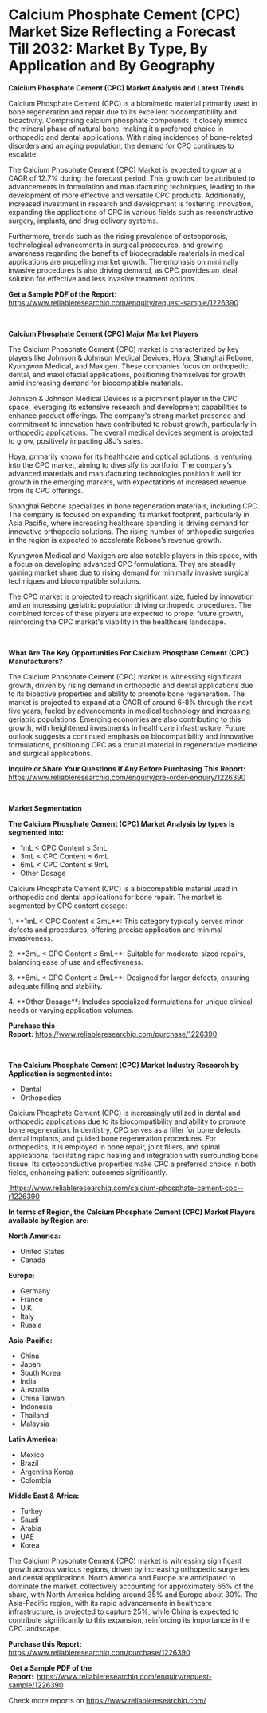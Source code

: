 <p><h1>Calcium Phosphate Cement (CPC) Market Size Reflecting a Forecast Till 2032: Market By Type, By Application and By Geography</h1></p><p><strong>Calcium Phosphate Cement (CPC) Market Analysis and Latest Trends</strong></p>
<p><p>Calcium Phosphate Cement (CPC) is a biomimetic material primarily used in bone regeneration and repair due to its excellent biocompatibility and bioactivity. Comprising calcium phosphate compounds, it closely mimics the mineral phase of natural bone, making it a preferred choice in orthopedic and dental applications. With rising incidences of bone-related disorders and an aging population, the demand for CPC continues to escalate.</p><p>The Calcium Phosphate Cement (CPC) Market is expected to grow at a CAGR of 12.7% during the forecast period. This growth can be attributed to advancements in formulation and manufacturing techniques, leading to the development of more effective and versatile CPC products. Additionally, increased investment in research and development is fostering innovation, expanding the applications of CPC in various fields such as reconstructive surgery, implants, and drug delivery systems. </p><p>Furthermore, trends such as the rising prevalence of osteoporosis, technological advancements in surgical procedures, and growing awareness regarding the benefits of biodegradable materials in medical applications are propelling market growth. The emphasis on minimally invasive procedures is also driving demand, as CPC provides an ideal solution for effective and less invasive treatment options.</p></p>
<p><strong>Get a Sample PDF of the Report:&nbsp;</strong> <a href="https://www.reliableresearchiq.com/enquiry/request-sample/1226390?utm_campaign=3514&utm_medium=2&utm_source=Github&utm_content=ia&utm_term=03042025&utm_id=calcium-phosphate-cement-cpc">https://www.reliableresearchiq.com/enquiry/request-sample/1226390</a></p>
<p>&nbsp;</p>
<p><strong>Calcium Phosphate Cement (CPC) Major Market Players</strong></p>
<p><p>The Calcium Phosphate Cement (CPC) market is characterized by key players like Johnson & Johnson Medical Devices, Hoya, Shanghai Rebone, Kyungwon Medical, and Maxigen. These companies focus on orthopedic, dental, and maxillofacial applications, positioning themselves for growth amid increasing demand for biocompatible materials.</p><p>Johnson & Johnson Medical Devices is a prominent player in the CPC space, leveraging its extensive research and development capabilities to enhance product offerings. The company's strong market presence and commitment to innovation have contributed to robust growth, particularly in orthopedic applications. The overall medical devices segment is projected to grow, positively impacting J&J’s sales.</p><p>Hoya, primarily known for its healthcare and optical solutions, is venturing into the CPC market, aiming to diversify its portfolio. The company’s advanced materials and manufacturing technologies position it well for growth in the emerging markets, with expectations of increased revenue from its CPC offerings.</p><p>Shanghai Rebone specializes in bone regeneration materials, including CPC. The company is focused on expanding its market footprint, particularly in Asia Pacific, where increasing healthcare spending is driving demand for innovative orthopedic solutions. The rising number of orthopedic surgeries in the region is expected to accelerate Rebone’s revenue growth.</p><p>Kyungwon Medical and Maxigen are also notable players in this space, with a focus on developing advanced CPC formulations. They are steadily gaining market share due to rising demand for minimally invasive surgical techniques and biocompatible solutions.</p><p>The CPC market is projected to reach significant size, fueled by innovation and an increasing geriatric population driving orthopedic procedures. The combined forces of these players are expected to propel future growth, reinforcing the CPC market's viability in the healthcare landscape.</p></p>
<p>&nbsp;</p>
<p><strong>What Are The Key Opportunities For Calcium Phosphate Cement (CPC) Manufacturers?</strong></p>
<p><p>The Calcium Phosphate Cement (CPC) market is witnessing significant growth, driven by rising demand in orthopedic and dental applications due to its bioactive properties and ability to promote bone regeneration. The market is projected to expand at a CAGR of around 6-8% through the next five years, fueled by advancements in medical technology and increasing geriatric populations. Emerging economies are also contributing to this growth, with heightened investments in healthcare infrastructure. Future outlook suggests a continued emphasis on biocompatibility and innovative formulations, positioning CPC as a crucial material in regenerative medicine and surgical applications.</p></p>
<p><strong>Inquire or Share Your Questions If Any Before Purchasing This Report:</strong> <a href="https://www.reliableresearchiq.com/enquiry/pre-order-enquiry/1226390?utm_campaign=3514&utm_medium=2&utm_source=Github&utm_content=ia&utm_term=03042025&utm_id=calcium-phosphate-cement-cpc">https://www.reliableresearchiq.com/enquiry/pre-order-enquiry/1226390</a></p>
<p>&nbsp;</p>
<p><strong>Market Segmentation</strong></p>
<p><strong>The Calcium Phosphate Cement (CPC) Market Analysis by types is segmented into:</strong></p>
<p><ul><li>1mL < CPC Content ≤ 3mL</li><li>3mL < CPC Content ≤ 6mL</li><li>6mL < CPC Content ≤ 9mL</li><li>Other Dosage</li></ul></p>
<p><p>Calcium Phosphate Cement (CPC) is a biocompatible material used in orthopedic and dental applications for bone repair. The market is segmented by CPC content dosage: </p><p>1. **1mL < CPC Content ≤ 3mL**: This category typically serves minor defects and procedures, offering precise application and minimal invasiveness.</p><p>   </p><p>2. **3mL < CPC Content ≤ 6mL**: Suitable for moderate-sized repairs, balancing ease of use and effectiveness.</p><p>3. **6mL < CPC Content ≤ 9mL**: Designed for larger defects, ensuring adequate filling and stability.</p><p>4. **Other Dosage**: Includes specialized formulations for unique clinical needs or varying application volumes.</p></p>
<p><strong>Purchase this Report:&nbsp;</strong><a href="https://www.reliableresearchiq.com/purchase/1226390?utm_campaign=3514&utm_medium=2&utm_source=Github&utm_content=ia&utm_term=03042025&utm_id=calcium-phosphate-cement-cpc">https://www.reliableresearchiq.com/purchase/1226390</a></p>
<p>&nbsp;</p>
<p><strong>The Calcium Phosphate Cement (CPC) Market Industry Research by Application is segmented into:</strong></p>
<p><ul><li>Dental</li><li>Orthopedics</li></ul></p>
<p><p>Calcium Phosphate Cement (CPC) is increasingly utilized in dental and orthopedic applications due to its biocompatibility and ability to promote bone regeneration. In dentistry, CPC serves as a filler for bone defects, dental implants, and guided bone regeneration procedures. For orthopedics, it is employed in bone repair, joint fillers, and spinal applications, facilitating rapid healing and integration with surrounding bone tissue. Its osteoconductive properties make CPC a preferred choice in both fields, enhancing patient outcomes significantly.</p></p>
<p><a href="https://www.reliableresearchiq.com/calcium-phosphate-cement-cpc--r1226390?utm_campaign=3514&utm_medium=2&utm_source=Github&utm_content=ia&utm_term=03042025&utm_id=calcium-phosphate-cement-cpc">&nbsp;https://www.reliableresearchiq.com/calcium-phosphate-cement-cpc--r1226390</a></p>
<p><strong>In terms of Region, the Calcium Phosphate Cement (CPC) Market Players available by Region are:</strong></p>
<p>
    <p> <strong> North America: </strong>
        <ul>
            <li>United States</li>
            <li>Canada</li>
        </ul>
        </p> 
    <p> <strong> Europe: </strong>
        <ul>
            <li>Germany</li>
            <li>France</li>
            <li>U.K.</li>
            <li>Italy</li>
            <li>Russia</li>
        </ul>
        </p> 
    <p> <strong> Asia-Pacific: </strong>
        <ul>
            <li>China</li>
            <li>Japan</li>
            <li>South Korea</li>
            <li>India</li>
            <li>Australia</li>
            <li>China Taiwan</li>
            <li>Indonesia</li>
            <li>Thailand</li>
            <li>Malaysia</li>
        </ul>
        </p> 
    <p> <strong> Latin America: </strong>
        <ul>
            <li>Mexico</li>
            <li>Brazil</li>
            <li>Argentina Korea</li>
            <li>Colombia</li>
        </ul>
        </p> 
    <p> <strong> Middle East & Africa: </strong>
        <ul>
            <li>Turkey</li>
            <li>Saudi</li>
            <li>Arabia</li>
            <li>UAE</li>
            <li>Korea</li>
        </ul>
    </p>
    </p>
<p><p>The Calcium Phosphate Cement (CPC) market is witnessing significant growth across various regions, driven by increasing orthopedic surgeries and dental applications. North America and Europe are anticipated to dominate the market, collectively accounting for approximately 65% of the share, with North America holding around 35% and Europe about 30%. The Asia-Pacific region, with its rapid advancements in healthcare infrastructure, is projected to capture 25%, while China is expected to contribute significantly to this expansion, reinforcing its importance in the CPC landscape.</p></p>
<p><strong>Purchase this Report: </strong><a href="https://www.reliableresearchiq.com/purchase/1226390?utm_campaign=3514&utm_medium=2&utm_source=Github&utm_content=ia&utm_term=03042025&utm_id=calcium-phosphate-cement-cpc">https://www.reliableresearchiq.com/purchase/1226390</a></p>
<p>&nbsp;<strong>Get a Sample PDF of the Report:&nbsp;&nbsp;</strong><a href="https://www.reliableresearchiq.com/enquiry/request-sample/1226390?utm_campaign=3514&utm_medium=2&utm_source=Github&utm_content=ia&utm_term=03042025&utm_id=calcium-phosphate-cement-cpc">https://www.reliableresearchiq.com/enquiry/request-sample/1226390</a></p>
<p><strong></strong></p>
<p>Check more reports on <a href="https://www.reliableresearchiq.com/?utm_campaign=3514&utm_medium=2&utm_source=Github&utm_content=ia&utm_term=03042025&utm_id=calcium-phosphate-cement-cpc">https://www.reliableresearchiq.com/</a></p>